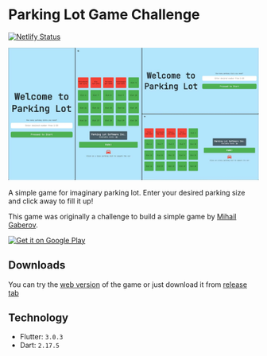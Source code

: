 # Parking Lot Game Challenge

[![Netlify Status](https://api.netlify.com/api/v1/badges/93c33604-1ab4-40b2-9e3e-6339ea277ab8/deploy-status)](https://app.netlify.com/sites/parking-lot-game-saifymatteo/deploys)

![Parking Lot Game](https://raw.githubusercontent.com/saifymatteo/parking_lot_game/master/github/assets/main.jpg)

A simple game for imaginary parking lot. Enter your desired parking size and click away to fill it up! 

This game was originally a challenge to build a simple game by [Mihail Gaberov](https://www.freecodecamp.org/news/parking-lot-challenge-solved-in-javascript/).

<a href='https://play.google.com/store/apps/details?id=com.saifymatteo.parking_lot_game&pcampaignid=pcampaignidMKT-Other-global-all-co-prtnr-py-PartBadge-Mar2515-1'><img alt='Get it on Google Play' src='https://play.google.com/intl/en_us/badges/static/images/badges/en_badge_web_generic.png' width=300/></a>

## Downloads

You can try the [web version](https://parking-lot-game-saifymatteo.netlify.app/) of the game or just download it from [release tab](https://github.com/saifymatteo/parking_lot_game/releases)

## Technology

- Flutter: `3.0.3`
- Dart: `2.17.5`
